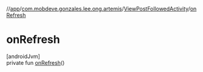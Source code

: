 //[app](../../../index.md)/[com.mobdeve.gonzales.lee.ong.artemis](../index.md)/[ViewPostFollowedActivity](index.md)/[onRefresh](on-refresh.md)

# onRefresh

[androidJvm]\
private fun [onRefresh](on-refresh.md)()

